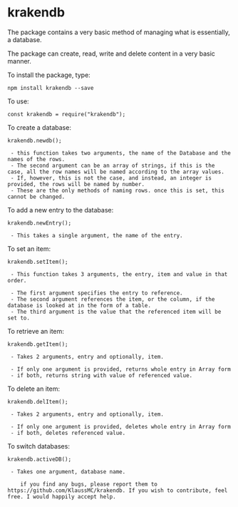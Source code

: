 # krakendb

The package contains a very basic method of managing what is essentially, a database.

The package can create, read, write and delete content in a very basic manner.

To install the package, type:

    npm install krakendb --save

To use:

    const krakendb = require("krakendb");

To create a database:

    krakendb.newdb();

     - this function takes two arguments, the name of the Database and the names of the rows.
     - The second argument can be an array of strings, if this is the case, all the row names will be named according to the array values.
     - If, however, this is not the case, and instead, an integer is provided, the rows will be named by number.
     - These are the only methods of naming rows. once this is set, this cannot be changed.

To add a new entry to the database:

    krakendb.newEntry();

     - This takes a single argument, the name of the entry.

To set an item:

    krakendb.setItem();

     - This function takes 3 arguments, the entry, item and value in that order.

     - The first argument specifies the entry to reference.
     - The second argument references the item, or the column, if the database is looked at in the form of a table.
     - The third argument is the value that the referenced item will be set to.

To retrieve an item:

    krakendb.getItem();

     - Takes 2 arguments, entry and optionally, item.

     - If only one argument is provided, returns whole entry in Array form
     - if both, returns string with value of referenced value.

To delete an item:

    krakendb.delItem();

     - Takes 2 arguments, entry and optionally, item.

     - If only one argument is provided, deletes whole entry in Array form
     - if both, deletes referenced value.

To switch databases:

    krakendb.activeDB();

     - Takes one argument, database name.

```
    if you find any bugs, please report them to https://github.com/KlaussMC/krakendb. If you wish to contribute, feel free. I would happily accept help.
```
